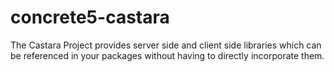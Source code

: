 # concrete5-castara
The Castara Project provides server side and client side libraries which can be referenced in your packages without having to directly incorporate them.
